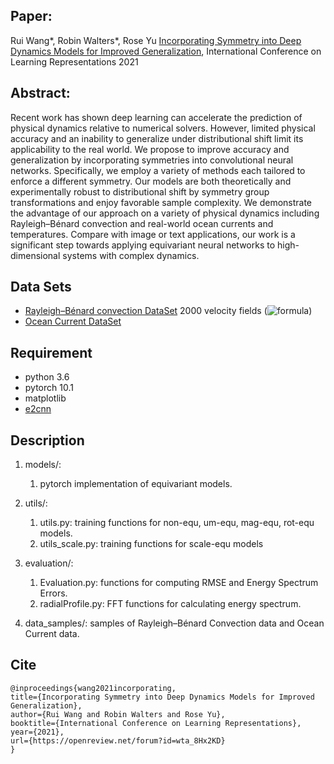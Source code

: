 ## Paper: 
Rui Wang*, Robin Walters*, Rose Yu [Incorporating Symmetry into Deep Dynamics Models for Improved Generalization](https://arxiv.org/abs/2002.03061), International Conference on Learning Representations 2021

## Abstract:
Recent work has shown deep learning can accelerate the prediction of physical dynamics relative to numerical solvers. However, limited physical accuracy and an inability to generalize under distributional shift limit its applicability to the real world. We propose to improve accuracy and generalization by incorporating symmetries into convolutional neural networks. Specifically, we employ a variety of methods each tailored to enforce a different symmetry. Our models are both theoretically and experimentally robust to distributional shift by symmetry group transformations and enjoy favorable sample complexity. We demonstrate the advantage of our approach on a variety of physical dynamics including Rayleigh–Bénard convection and real-world ocean currents and temperatures. Compare with image or text applications, our work is a significant step towards applying equivariant neural networks to high-dimensional systems with complex dynamics.

## Data Sets
* [Rayleigh–Bénard convection DataSet](https://drive.google.com/drive/folders/1VOtLjfAkCWJePiacoDxC-nrgCREKvrpE?usp=sharing.) 2000 velocity fields (![formula](https://render.githubusercontent.com/render/math?math=2000\times2\times256\times1792))
* [Ocean Current DataSet](https://resources.marine.copernicus.eu/?option=com_csw&view=details&product_id=GLOBAL_ANALYSIS_FORECAST_PHY_001_024)

## Requirement 
* python 3.6
* pytorch 10.1
* matplotlib
* [e2cnn](https://github.com/QUVA-Lab/e2cnn)

## Description
1. models/: 
   1. pytorch implementation of equivariant models.

2. utils/:
   1. utils.py: training functions for non-equ, um-equ, mag-equ, rot-equ models.
   2. utils_scale.py: training functions for scale-equ models
     
2. evaluation/:
   1. Evaluation.py: functions for computing RMSE and Energy Spectrum Errors.
   2. radialProfile.py: FFT functions for calculating energy spectrum.

3. data_samples/: samples of Rayleigh–Bénard Convection data and Ocean Current data.


## Cite
```
@inproceedings{wang2021incorporating,
title={Incorporating Symmetry into Deep Dynamics Models for Improved Generalization},
author={Rui Wang and Robin Walters and Rose Yu},
booktitle={International Conference on Learning Representations},
year={2021},
url={https://openreview.net/forum?id=wta_8Hx2KD}
}
```
